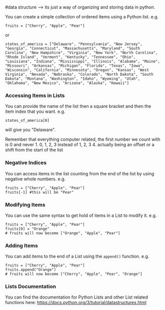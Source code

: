 #data structure --> its just a way of organizing and storing data in python.

You can create a simple collection of ordered items using a Python list. e.g.

`fruits = ["Cherry", "Apple", "Pear"]`

or

`states_of_america = ["Delaware", "Pennsylvania", "New Jersey", "Georgia", "Connecticut", "Massachusetts", "Maryland", "South Carolina", "New Hampshire", "Virginia", "New York", "North Carolina", "Rhode Island", "Vermont", "Kentucky", "Tennessee", "Ohio", "Louisiana", "Indiana", "Mississippi", "Illinois", "Alabama", "Maine", "Missouri", "Arkansas", "Michigan", "Florida", "Texas", "Iowa", "Wisconsin", "California", "Minnesota", "Oregon", "Kansas", "West Virginia", "Nevada", "Nebraska", "Colorado", "North Dakota", "South Dakota", "Montana", "Washington", "Idaho", "Wyoming", "Utah", "Oklahoma", "New Mexico", "Arizona", "Alaska", "Hawaii"]`

### Accessing Items in Lists

You can provide the name of the list then a square bracket and then the item index that you want. e.g.

`states_of_america[0]`

will give you "Delaware".

Remember that everything computer related, the first number we count with is 0 and never 1. 0, 1, 2, 3 instead of 1, 2, 3 4.
actually being an offset or a shift from the start of the list

### Negative Indices

You can access items in the list counting from the end of the list by using negative whole numbers. e.g.
```
fruits = ["Cherry", "Apple", "Pear"]
fruits[-1] #this will be "Pear"
```

### Modifying Items
You can use the same syntax to get hold of items in a List to modify it. e.g.
```
fruits = ["Cherry", "Apple", "Pear"]
fruits[0] = "Orange"
# fruits will now become ["Orange", "Apple", "Pear"]
```

### Adding Items
You can add items to the end of a List using the `append()` function. e.g.
```
fruits = ["Cherry", "Apple", "Pear"]
fruits.append("Orange")
# fruits will now become ["Cherry", "Apple", "Pear", "Orange"]
```

### Lists Documentation
You can find the documentation for Python Lists and other List related functions here: https://docs.python.org/3/tutorial/datastructures.html